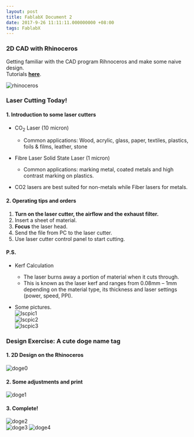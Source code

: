 ```yaml
---
layout: post  
title: FablabX Document 2
date: 2017-9-26 11:11:11.000000000 +08:00  
tags: FablabX  
---
```


### 2D CAD with Rhinoceros
Getting familiar with the CAD program Rihnoceros and make some naive design.  
Tutorials [**here**](https://www.rhino3d.com/learn).

![rhinoceros](https://raw.githubusercontent.com/KhaosZen/khaoszen.github.io/master/_posts/pics/rhinoceros.png)


### Laser Cutting Today!
#### 1. Introduction to some laser cutters
+ CO<sub>2</sub> Laser (10 micron)   	+ Common applications: Wood, acrylic, glass, paper, textiles, plastics, foils & films, leather, stone+ Fibre Laser Solid State Laser (1 micron)    
	+ Common applications: marking metal, coated metals and high contrast marking on plastics.+ CO2 lasers are best suited for non-metals while Fiber lasers for metals.

#### 2. Operating tips and orders
1. **Turn on the laser cutter, the airflow and the exhaust filter.**2. Insert a sheet of material.3. **Focus** the laser head.4. Send the file from PC to thelaser cutter.5. Use laser cutter control panelto start cutting.

#### P.S.
+ Kerf Calculation
	+ The laser burns away a portion of material when it cuts through. 
	+ This is known as the laser kerf and ranges from 0.08mm – 1mm depending on the material type, its thickness and laser settings (power, speed, PPI).
	
+ Some pictures.  
![lscpic1](https://raw.githubusercontent.com/KhaosZen/khaoszen.github.io/master/_posts/pics/lscpic1.jpeg)  
![lscpic2](https://raw.githubusercontent.com/KhaosZen/khaoszen.github.io/master/_posts/pics/lscpic2.jpeg)  
![lscpic3](https://raw.githubusercontent.com/KhaosZen/khaoszen.github.io/master/_posts/pics/lscpic3.jpeg) 


### Design Exercise: A cute doge name tag
#### 1. 2D Design on the Rhinoceros 
![doge0](https://raw.githubusercontent.com/KhaosZen/khaoszen.github.io/master/_posts/pics/doge0.jpeg) 
#### 2. Some adjustments and print 
![doge1](https://raw.githubusercontent.com/KhaosZen/khaoszen.github.io/master/_posts/pics/doge1.jpeg) 
#### 3. Complete!  
![doge2](https://raw.githubusercontent.com/KhaosZen/khaoszen.github.io/master/_posts/pics/doge2.jpeg)  
![doge3](https://raw.githubusercontent.com/KhaosZen/khaoszen.github.io/master/_posts/pics/doge3.jpeg) 
![doge4](https://raw.githubusercontent.com/KhaosZen/khaoszen.github.io/master/_posts/pics/doge4.jpeg) 
